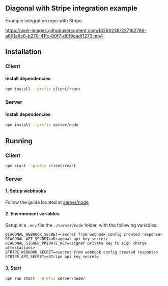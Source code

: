 ## Diagonal with Stripe integration example

Example integration repo with Stripe.



https://user-images.githubusercontent.com/18260238/227162786-a691a6c6-b270-41fc-80f7-d0f9eadf1273.mp4



## Installation

### Client

#### Install dependencies

```bash
npm install --prefix client/react
```

### Server

#### Install dependencies

```bash
npm install --prefix server/node
```

## Running

### Client

```bash
npm start --prefix client/react
```

### Server

#### 1. Setup webhooks

Follow the guide located at [server/node](./server/node/README.md#running-the-server)

#### 2. Environment variables

Setup in a `.env` file the `./server/node` folder, with the following variables:

```
DIAGONAL_WEBHOOK_SECRET=<secret from webhook config created response>
DIAGONAL_API_SECRET=<Diagonal api key secret>
DIAGONAL_SIGNER_PRIVATE_KEY=<signer private key to sign charge attestations>
STRIPE_WEBHOOK_SECRET=<secret from webhook config created response>
STRIPE_API_SECRET=<Stripe api key secret>
```

#### 3. Start

```bash
npm run start --prefix server/node/
```
